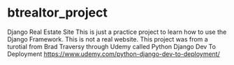 # btrealtor_project
Django Real Estate Site
This is just a practice project to learn how to use the Django Framework. This is not a real website.
This project was from a turotial from Brad Traversy through Udemy called Python Django Dev To Deployment
https://www.udemy.com/python-django-dev-to-deployment/
